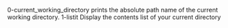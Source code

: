 0-current_working_directory prints the absolute path name of the current working directory.
1-listit Display the contents list of your current directory

